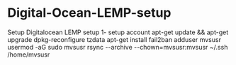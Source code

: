 # Digital-Ocean-LEMP-setup
Setup Digitalocean LEMP setup
1- setup account
apt-get update && apt-get upgrade
dpkg-reconfigure tzdata
apt-get install fail2ban
adduser mvsusr
 usermod -aG sudo mvsusr
 rsync --archive --chown=mvsusr:mvsusr ~/.ssh /home/mvsusr
